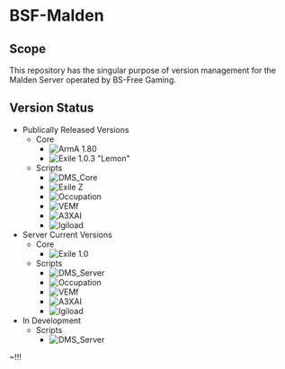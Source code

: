 # BSF-Malden
## Scope
This repository has the singular purpose of version management for the Malden Server operated by BS-Free Gaming.

## Version Status
* Publically Released Versions
  * Core
    * ![ArmA 1.80](https://img.shields.io/badge/Arma-1.80-blue.svg?longCache=true&style=plastic) 
    * ![Exile 1.0.3 "Lemon"](https://img.shields.io/badge/Exile-1.0.3%20Lemon-C72651.svg?longCache=true&style=plastic)
  * Scripts
    * ![DMS_Core](https://img.shields.io/badge/DMS-2--12--2018-orange.svg?longCache=true&style=plastic)
    * ![Exile Z](https://img.shields.io/badge/Exile%20Z-UNKNOWN-orange.svg?longCache=true&style=plastic)
    * ![Occupation](https://img.shields.io/badge/Occupation-UNKNOWN-orange.svg?longCache=true&style=plastic)
    * ![VEMf](https://img.shields.io/badge/VEMf-UNKNOWN-orange.svg?longCache=true&style=plastic)
    * ![A3XAI](https://img.shields.io/badge/A3XAI-UNKNOWN-orange.svg?longCache=true&style=plastic)
    * ![Igiload](https://img.shields.io/badge/Igiload-UNKNOWN-orange.svg?longCache=true&style=plastic)
* Server Current Versions
  * Core 
    * ![Exile 1.0](https://img.shields.io/badge/Exile-V1.0-brightgreen.svg?longCache=true&style=plastic) 
  * Scripts
    * ![DMS_Server](https://img.shields.io/badge/DMS-V1.0-brightgreen.svg?longCache=true&style=plastic)
    * ![Occupation](https://img.shields.io/badge/Occupation-V1.0-brightgreen.svg?longCache=true&style=plastic)
    * ![VEMf](https://img.shields.io/badge/VEMf-V1.0-brightgreen.svg?longCache=true&style=plastic)
    * ![A3XAI](https://img.shields.io/badge/A3XAI-V1.0-brightgreen.svg?longCache=true&style=plastic)
    * ![Igiload](https://img.shields.io/badge/Igiload-V1.0-brightgreen.svg?longCache=true&style=plastic)
* In Development
  * Scripts
      * ![DMS_Server](https://img.shields.io/badge/DMS-V2.0-ff69b4.svg?longCache=true&style=plastic)
      
~!!!
